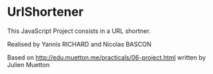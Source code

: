# UrlShortener
This JavaScript Project consists in a URL shortner.

Realised by Yannis RICHARD and Nicolas BASCON

Based on http://edu.muetton.me/practicals/06-project.html written by Julien Muetton
